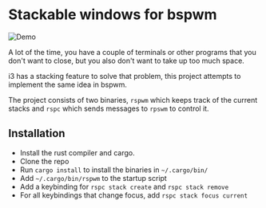 # Stackable windows for bspwm

![Demo](https://gfycat.com/ScentedBackCrustacean)

A lot of the time, you have a couple of terminals or other programs
that you don't want to close, but you also don't want to take up too much space.

i3 has a stacking feature to solve that problem, this project attempts to implement
the same idea in bspwm.

The project consists of two binaries, `rspwm` which keeps track of the current stacks and
`rspc` which sends messages to `rpswm` to control it.

## Installation

- Install the rust compiler and cargo.
- Clone the repo
- Run `cargo install` to install the binaries in `~/.cargo/bin/`
- Add `~/.cargo/bin/rspwm` to the startup script
- Add a keybinding for `rspc stack create` and `rspc stack remove`
- For all keybindings that change focus, add `rspc stack focus current`

